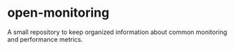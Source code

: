 # open-monitoring
A small repository to keep organized information about common monitoring and performance metrics.
